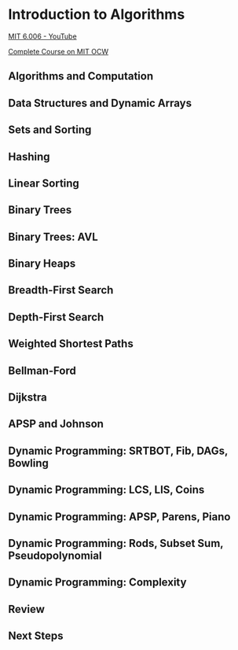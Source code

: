 # Introduction to Algorithms
[MIT 6.006 - YouTube](https://www.youtube.com/playlist?list=PLUl4u3cNGP63EdVPNLG3ToM6LaEUuStEY)

[Complete Course on MIT OCW](https://ocw.mit.edu/courses/6-006-introduction-to-algorithms-spring-2020/)

## Algorithms and Computation

## Data Structures and Dynamic Arrays

## Sets and Sorting

## Hashing

## Linear Sorting

## Binary Trees

## Binary Trees: AVL

## Binary Heaps

## Breadth-First Search

## Depth-First Search

## Weighted Shortest Paths

## Bellman-Ford

## Dijkstra

## APSP and Johnson

## Dynamic Programming: SRTBOT, Fib, DAGs, Bowling

## Dynamic Programming: LCS, LIS, Coins

## Dynamic Programming: APSP, Parens, Piano

## Dynamic Programming: Rods, Subset Sum, Pseudopolynomial

## Dynamic Programming: Complexity

## Review

## Next Steps